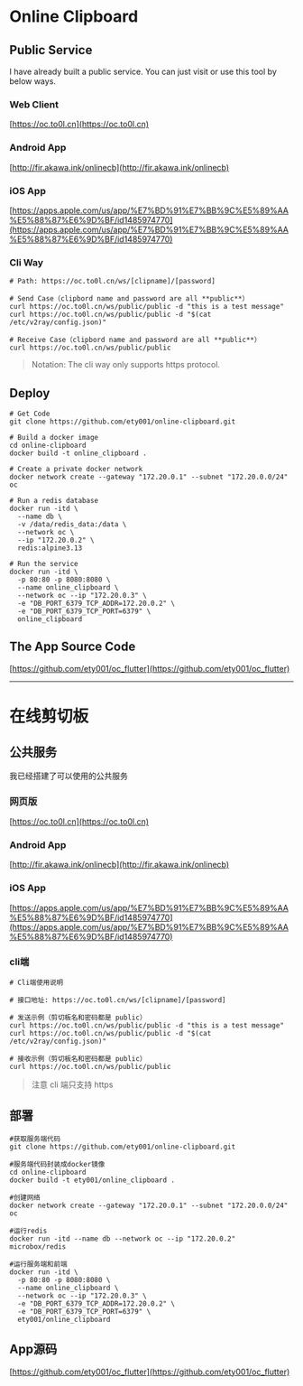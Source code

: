 # Online Clipboard

## Public Service

I have already built a public service.
You can just visit or use this tool by below ways.

### Web Client
[https://oc.to0l.cn](https://oc.to0l.cn)

### Android App
[http://fir.akawa.ink/onlinecb](http://fir.akawa.ink/onlinecb)

### iOS App
[https://apps.apple.com/us/app/%E7%BD%91%E7%BB%9C%E5%89%AA%E5%88%87%E6%9D%BF/id1485974770](https://apps.apple.com/us/app/%E7%BD%91%E7%BB%9C%E5%89%AA%E5%88%87%E6%9D%BF/id1485974770)

### Cli Way
```
# Path: https://oc.to0l.cn/ws/[clipname]/[password]

# Send Case（clipbord name and password are all **public**）
curl https://oc.to0l.cn/ws/public/public -d "this is a test message"
curl https://oc.to0l.cn/ws/public/public -d "$(cat /etc/v2ray/config.json)"

# Receive Case（clipbord name and password are all **public**）
curl https://oc.to0l.cn/ws/public/public
```
> Notation: The cli way only supports https protocol.


## Deploy
```
# Get Code
git clone https://github.com/ety001/online-clipboard.git

# Build a docker image
cd online-clipboard
docker build -t online_clipboard .

# Create a private docker network
docker network create --gateway "172.20.0.1" --subnet "172.20.0.0/24" oc

# Run a redis database
docker run -itd \
  --name db \
  -v /data/redis_data:/data \
  --network oc \
  --ip "172.20.0.2" \
  redis:alpine3.13

# Run the service
docker run -itd \
  -p 80:80 -p 8080:8080 \
  --name online_clipboard \
  --network oc --ip "172.20.0.3" \
  -e "DB_PORT_6379_TCP_ADDR=172.20.0.2" \
  -e "DB_PORT_6379_TCP_PORT=6379" \
  online_clipboard
```

## The App Source Code
[https://github.com/ety001/oc_flutter](https://github.com/ety001/oc_flutter)

---

# 在线剪切板

## 公共服务

我已经搭建了可以使用的公共服务

### 网页版
[https://oc.to0l.cn](https://oc.to0l.cn)

### Android App
[http://fir.akawa.ink/onlinecb](http://fir.akawa.ink/onlinecb)

### iOS App
[https://apps.apple.com/us/app/%E7%BD%91%E7%BB%9C%E5%89%AA%E5%88%87%E6%9D%BF/id1485974770](https://apps.apple.com/us/app/%E7%BD%91%E7%BB%9C%E5%89%AA%E5%88%87%E6%9D%BF/id1485974770)

### cli端
```
# Cli端使用说明

# 接口地址: https://oc.to0l.cn/ws/[clipname]/[password]

# 发送示例（剪切板名和密码都是 public）
curl https://oc.to0l.cn/ws/public/public -d "this is a test message"
curl https://oc.to0l.cn/ws/public/public -d "$(cat /etc/v2ray/config.json)"

# 接收示例（剪切板名和密码都是 public）
curl https://oc.to0l.cn/ws/public/public
```
> 注意 cli 端只支持 https


## 部署
```
#获取服务端代码
git clone https://github.com/ety001/online-clipboard.git

#服务端代码封装成docker镜像
cd online-clipboard
docker build -t ety001/online_clipboard .

#创建网络
docker network create --gateway "172.20.0.1" --subnet "172.20.0.0/24" oc

#运行redis
docker run -itd --name db --network oc --ip "172.20.0.2" microbox/redis

#运行服务端和前端
docker run -itd \
  -p 80:80 -p 8080:8080 \
  --name online_clipboard \
  --network oc --ip "172.20.0.3" \
  -e "DB_PORT_6379_TCP_ADDR=172.20.0.2" \
  -e "DB_PORT_6379_TCP_PORT=6379" \
  ety001/online_clipboard

```

## App源码

[https://github.com/ety001/oc_flutter](https://github.com/ety001/oc_flutter)
